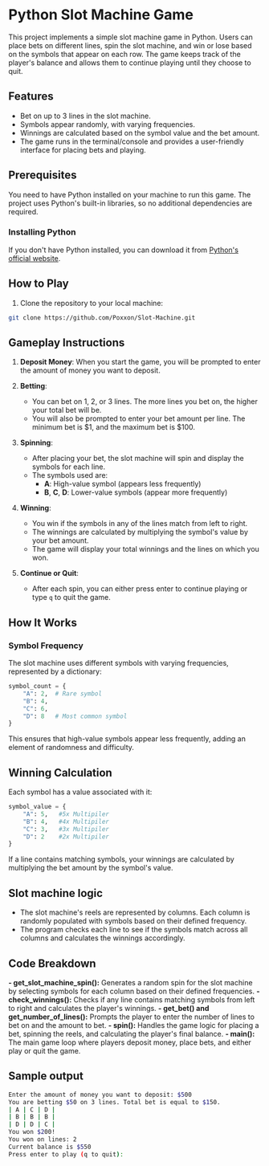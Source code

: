 # Python Slot Machine Game

This project implements a simple slot machine game in Python. Users can place bets on different lines, spin the slot machine, and win or lose based on the symbols that appear on each row. The game keeps track of the player's balance and allows them to continue playing until they choose to quit.

## Features
- Bet on up to 3 lines in the slot machine.
- Symbols appear randomly, with varying frequencies.
- Winnings are calculated based on the symbol value and the bet amount.
- The game runs in the terminal/console and provides a user-friendly interface for placing bets and playing.

## Prerequisites
You need to have Python installed on your machine to run this game. The project uses Python's built-in libraries, so no additional dependencies are required.

### Installing Python
If you don't have Python installed, you can download it from [Python's official website](https://www.python.org/downloads/).

## How to Play

1. Clone the repository to your local machine:
```bash
git clone https://github.com/Poxxon/Slot-Machine.git
```
## Gameplay Instructions

1. **Deposit Money**: When you start the game, you will be prompted to enter the amount of money you want to deposit.

2. **Betting**:
    - You can bet on 1, 2, or 3 lines. The more lines you bet on, the higher your total bet will be.
    - You will also be prompted to enter your bet amount per line. The minimum bet is $1, and the maximum bet is $100.

3. **Spinning**:
    - After placing your bet, the slot machine will spin and display the symbols for each line.
    - The symbols used are:
        - **A**: High-value symbol (appears less frequently)
        - **B**, **C**, **D**: Lower-value symbols (appear more frequently)

4. **Winning**:
    - You win if the symbols in any of the lines match from left to right.
    - The winnings are calculated by multiplying the symbol's value by your bet amount.
    - The game will display your total winnings and the lines on which you won.

5. **Continue or Quit**:
    - After each spin, you can either press enter to continue playing or type `q` to quit the game.

## How It Works

### Symbol Frequency

The slot machine uses different symbols with varying frequencies, represented by a dictionary:

```python
symbol_count = {
    "A": 2,  # Rare symbol
    "B": 4,
    "C": 6,
    "D": 8   # Most common symbol
}
```
This ensures that high-value symbols appear less frequently, adding an element of randomness and difficulty.

## Winning Calculation

Each symbol has a value associated with it:

```python
symbol_value = {
    "A": 5,   #5x Multipiler
    "B": 4,   #4x Multipiler
    "C": 3,   #3x Multipiler
    "D": 2    #2x Multipiler
}
```
If a line contains matching symbols, your winnings are calculated by multiplying the bet amount by the symbol's value.

## Slot machine logic
- The slot machine's reels are represented by columns. Each column is randomly populated with symbols based on their defined frequency.
- The program checks each line to see if the symbols match across all columns and calculates the winnings accordingly.

## Code Breakdown
**- get_slot_machine_spin():** Generates a random spin for the slot machine by selecting symbols for each column based on their defined frequencies.
**- check_winnings():** Checks if any line contains matching symbols from left to right and calculates the player's winnings.
**- get_bet() and get_number_of_lines():** Prompts the player to enter the number of lines to bet on and the amount to bet.
**- spin():** Handles the game logic for placing a bet, spinning the reels, and calculating the player's final balance.
**- main():** The main game loop where players deposit money, place bets, and either play or quit the game.

## Sample output
```bash
Enter the amount of money you want to deposit: $500
You are betting $50 on 3 lines. Total bet is equal to $150.
| A | C | D |
| B | B | B |
| D | D | C |
You won $200!
You won on lines: 2
Current balance is $550
Press enter to play (q to quit):
